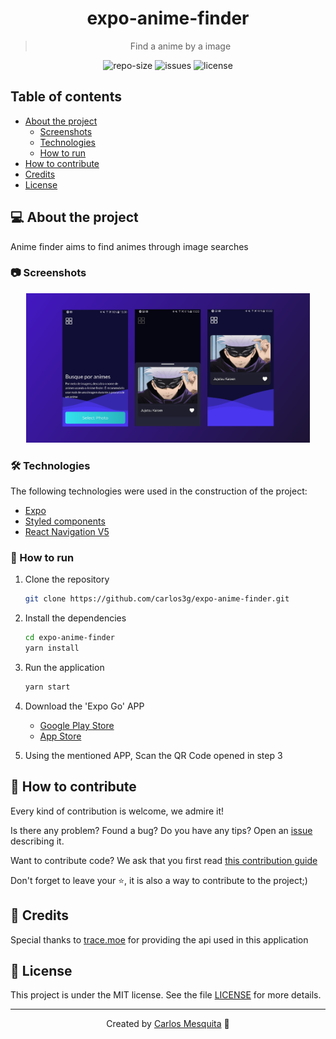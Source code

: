 <div align="center">
  <h1>
    expo-anime-finder
  </h1>
  <blockquote>
    Find a anime by a image
  </blockquote>
  <div id="badges">
    <img src="https://img.shields.io/github/repo-size/carlos3g/expo-anime-finder?color=4000FF" alt="repo-size" />
    <img src="https://img.shields.io/github/issues-raw/carlos3g/expo-anime-finder?color=4000FF" alt="issues" />
    <img src="https://img.shields.io/badge/license-MIT-4000FF" alt="license" />
  </div>
</div>

## Table of contents

- [About the project](#-about-the-project)
  - [Screenshots](#-screenshots)
  - [Technologies](#-technologies)
  - [How to run](#-how-to-run)
- [How to contribute](#-how-to-contribute)
- [Credits](#-credits)
- [License](#-license)

## 💻 About the project

Anime finder aims to find animes through image searches

### 📷 Screenshots

<div align="center">
  <img src=".github/images/screenshots.png" alt="Screenshot" width="90%"/>
</div>

### 🛠 Technologies

The following technologies were used in the construction of the project:

- [Expo](https://expo.io/)
- [Styled components](https://styled-components.com/)
- [React Navigation V5](https://reactnavigation.org/)

### 🚀 How to run

1. Clone the repository

   ```bash
   git clone https://github.com/carlos3g/expo-anime-finder.git
   ```

2. Install the dependencies

   ```bash
   cd expo-anime-finder
   yarn install
   ```

3. Run the application

   ```bash
   yarn start
   ```

4. Download the 'Expo Go' APP

   - [Google Play Store](https://play.google.com/store/apps/details?id=host.exp.exponent)
   - [App Store](https://apps.apple.com/br/app/expo-client/id982107779)

5. Using the mentioned APP, Scan the QR Code opened in step 3

## 🤝 How to contribute

Every kind of contribution is welcome, we admire it!

Is there any problem? Found a bug? Do you have any tips? Open an [issue](https://github.com/carlos3g/expo-anime-finder/issues) describing it.

Want to contribute code? We ask that you first read [this contribution guide](https://github.com/firstcontributions/first-contributions)

Don't forget to leave your ⭐, it is also a way to contribute to the project;)

## 👾 Credits

Special thanks to [trace.moe](https://trace.moe/about) for providing the api used in this application

## 📝 License

This project is under the MIT license. See the file [LICENSE](LICENSE) for more details.

---

<div align="center">

Created by [Carlos Mesquita](https://github.com/carlos3g) 💜

</div>
